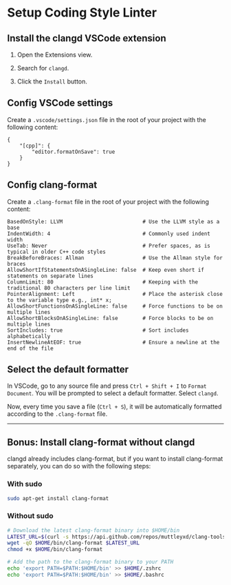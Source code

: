 # Setup Coding Style Linter

## Install the clangd VSCode extension

1. Open the Extensions view.

2. Search for `clangd`.

3. Click the `Install` button.

## Config VSCode settings

Create a `.vscode/settings.json` file in the root of your project with the following content:
```
{
    "[cpp]": {
        "editor.formatOnSave": true
    }
}
```

## Config clang-format

Create a `.clang-format` file in the root of your project with the following content:
```
BasedOnStyle: LLVM                          # Use the LLVM style as a base
IndentWidth: 4                              # Commonly used indent width
UseTab: Never                               # Prefer spaces, as is typical in older C++ code styles
BreakBeforeBraces: Allman                   # Use the Allman style for braces
AllowShortIfStatementsOnASingleLine: false  # Keep even short if statements on separate lines
ColumnLimit: 80                             # Keeping with the traditional 80 characters per line limit
PointerAlignment: Left                      # Place the asterisk close to the variable type e.g., int* x;
AllowShortFunctionsOnASingleLine: false     # Force functions to be on multiple lines
AllowShortBlocksOnASingleLine: false        # Force blocks to be on multiple lines
SortIncludes: true                          # Sort includes alphabetically
InsertNewlineAtEOF: true                    # Ensure a newline at the end of the file
```

## Select the default formatter

In VSCode, go to any source file and press `Ctrl + Shift + I` to `Format Document`.
You will be prompted to select a default formatter. Select `clangd`.

Now, every time you save a file (`Ctrl + S`), it will be automatically formatted according to the `.clang-format` file.

---

## Bonus: Install clang-format without clangd

clangd already includes clang-format, but if you want to install clang-format separately, you can do so with the following steps:

### With sudo

```bash
sudo apt-get install clang-format
```

### Without sudo

```bash
# Download the latest clang-format binary into $HOME/bin
LATEST_URL=$(curl -s https://api.github.com/repos/muttleyxd/clang-tools-static-binaries/releases/latest | grep -oP '(?<="browser_download_url": ")[^"]*clang-format-[0-9]+_linux-amd64(?=")' | sort -V | tail -n 1)
wget -qO $HOME/bin/clang-format $LATEST_URL
chmod +x $HOME/bin/clang-format

# Add the path to the clang-format binary to your PATH
echo 'export PATH=$PATH:$HOME/bin' >> $HOME/.zshrc
echo 'export PATH=$PATH:$HOME/bin' >> $HOME/.bashrc
```
